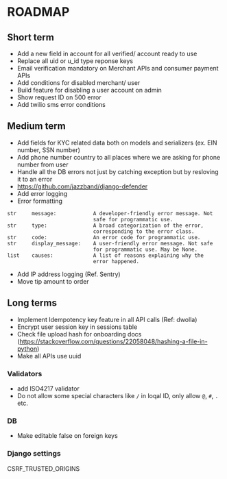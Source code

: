 # ROADMAP


## Short term

- Add a new field in account for all verified/ account ready to use
- Replace all uid or u_id type reponse keys
- Email verification mandatory on Merchant APIs and consumer payment APIs
- Add conditions for disabled merchant/ user
- Build feature for disabling a user account on admin
- Show request ID on 500 error
- Add twilio sms error conditions


## Medium term

- Add fields for KYC related data both on models and serializers (ex. EIN number, SSN number)
- Add phone number country to all places where we are asking for phone number from user
- Handle all the DB errors not just by catching exception but by resloving it to an error
- https://github.com/jazzband/django-defender
- Add error logging 
- Error formatting 
```
str     message:            A developer-friendly error message. Not
                            safe for programmatic use.
str     type:               A broad categorization of the error,
                            corresponding to the error class.
str     code:               An error code for programmatic use.
str     display_message:    A user-friendly error message. Not safe
                            for programmatic use. May be None.
list    causes:             A list of reasons explaining why the
                            error happened.
```
- Add IP address logging (Ref. Sentry)
- Move tip amount to order

## Long terms

- Implement Idempotency key feature in all API calls (Ref: dwolla)
- Encrypt user session key in sessions table
- Check file upload hash for onboarding docs (https://stackoverflow.com/questions/22058048/hashing-a-file-in-python)
- Make all APIs use uuid

### Validators

- add ISO4217 validator
- Do not allow some special characters like `/` in loqal ID, only allow `@`, `#`, `.` etc.

### DB

- Make editable false on foreign keys


### Django settings
CSRF_TRUSTED_ORIGINS
